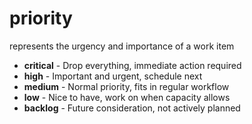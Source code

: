 # priority

represents the urgency and importance of a work item

- **critical** - Drop everything, immediate action required
- **high** - Important and urgent, schedule next
- **medium** - Normal priority, fits in regular workflow
- **low** - Nice to have, work on when capacity allows
- **backlog** - Future consideration, not actively planned
